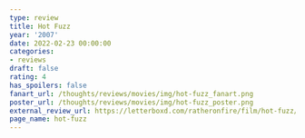 ```yaml
---
type: review
title: Hot Fuzz
year: '2007'
date: 2022-02-23 00:00:00
categories:
- reviews
draft: false
rating: 4
has_spoilers: false
fanart_url: /thoughts/reviews/movies/img/hot-fuzz_fanart.png
poster_url: /thoughts/reviews/movies/img/hot-fuzz_poster.png
external_review_url: https://letterboxd.com/ratheronfire/film/hot-fuzz/
page_name: hot-fuzz
---
```


